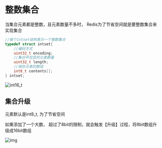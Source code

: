 # 整数集合



当集合元素都是整数，且元素数量不多时， Redis为了节省空间就是要整数集合来实现集合

```c++
//每个intset结构表示一个整数集合
typedef struct intset{
    //编码方式
    uint32_t encoding;
    //集合中包含的元素数量
    uint32_t length;
    //保存元素的数组
    int8_t contents[];
} intset;
```



![int16_t](https://hunter-image.oss-cn-beijing.aliyuncs.com/redis/intset/int16_t%E7%B1%BB%E5%9E%8B%E7%9A%84%E6%95%B4%E6%95%B0%E9%9B%86%E5%90%88.png)



## 集合升级

元素默认是int8_t, 为了节省空间



如果添加了一个大数， 超过了8bit的限制，就会触发【升级】过程，将8bit数组升级成16bit数组



![img](https://hunter-image.oss-cn-beijing.aliyuncs.com/redis/intset/%E6%95%B4%E6%95%B0%E9%9B%86%E5%90%88%E7%9A%84%E5%8D%87%E7%BA%A7%20.png)